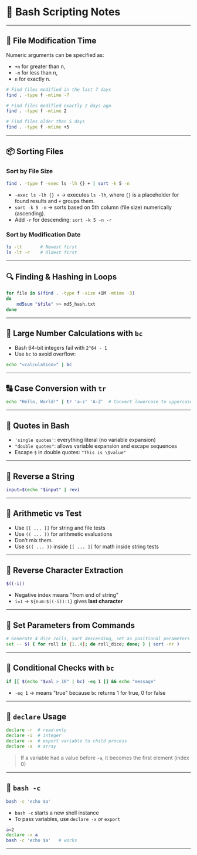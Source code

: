 # 🧠 Bash Scripting Notes

---

## 🔧 File Modification Time

Numeric arguments can be specified as:

- `+n` for greater than n,
- `-n` for less than n,
- `n` for exactly n.

```bash
# Find files modified in the last 7 days
find . -type f -mtime -7

# Find files modified exactly 2 days ago
find . -type f -mtime 2

# Find files older than 5 days
find . -type f -mtime +5
````

---

## 📦 Sorting Files

### Sort by File Size

```bash
find . -type f -exec ls -lh {} + | sort -k 5 -n
```

* `-exec ls -lh {} +` → executes `ls -lh`, where `{}` is a placeholder for found results and `+` groups them.
* `sort -k 5 -n` → sorts based on 5th column (file size) numerically (ascending).
* Add `-r` for descending: `sort -k 5 -n -r`

### Sort by Modification Date

```bash
ls -lt       # Newest first
ls -lt -r    # Oldest first
```

---

## 🔍 Finding & Hashing in Loops

```bash
for file in $(find . -type f -size +1M -mtime -3)
do
    md5sum "$file" >> md5_hash.txt
done
```

---

## 🧮 Large Number Calculations with `bc`

* Bash 64-bit integers fail with `2^64 - 1`
* Use `bc` to avoid overflow:

```bash
echo "<calculation>" | bc
```

---

## 🔠 Case Conversion with `tr`

```bash
echo "Hello, World!" | tr 'a-z' 'A-Z'  # Convert lowercase to uppercase
```

---

## 🧵 Quotes in Bash

* `'single quotes'`: everything literal (no variable expansion)
* `"double quotes"`: allows variable expansion and escape sequences
* Escape `$` in double quotes: `"This is \$value"`

---

## 🔄 Reverse a String

```bash
input=$(echo "$input" | rev)
```

---

## 🧮 Arithmetic vs Test

* Use `[[ ... ]]` for string and file tests
* Use `(( ... ))` for arithmetic evaluations
* Don’t mix them.
* Use `$(( ... ))` inside `[[ ... ]]` for math inside string tests

---

## 🔢 Reverse Character Extraction

```bash
$((-i))
```

* Negative index means "from end of string"
* `i=1` → `${num:$((-i)):1}` gives **last character**

---

## 🎲 Set Parameters from Commands

```bash
# Generate 4 dice rolls, sort descending, set as positional parameters
set -- $( { for roll in {1..4}; do roll_dice; done; } | sort -nr )
```

---

## 📏 Conditional Checks with `bc`

```bash
if [[ $(echo "$val > 10" | bc) -eq 1 ]] && echo "message"
```

* `-eq 1` → means "true" because `bc` returns 1 for true, 0 for false

---

## 🧾 `declare` Usage

```bash
declare -r  # read-only
declare -i  # integer
declare -x  # export variable to child process
declare -a  # array
```

> If a variable had a value before `-a`, it becomes the first element (index 0)

---

## 🐚 `bash -c`

```bash
bash -c 'echo $a'
```

* `bash -c` starts a new shell instance
* To pass variables, use `declare -x` or `export`

```bash
a=2
declare -x a
bash -c 'echo $a'   # works
```

---



